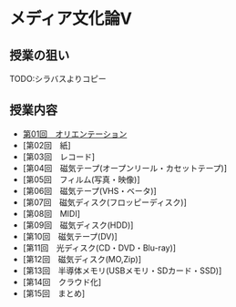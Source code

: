 # メディア文化論V

## 授業の狙い

TODO:シラバスよりコピー



## 授業内容

- [第01回　オリエンテーション](./mct5_01.md)
- [第02回　紙]
- [第03回　レコード]
- [第04回　磁気テープ(オープンリール・カセットテープ)]
- [第05回　フィルム(写真・映像)]
- [第06回　磁気テープ(VHS・ベータ)]
- [第07回　磁気ディスク(フロッピーディスク)]
- [第08回　MIDI]
- [第09回　磁気ディスク(HDD)]
- [第10回　磁気テープ(DV)]
- [第11回　光ディスク(CD・DVD・Blu-ray)]
- [第12回　磁気ディスク(MO,Zip)]
- [第13回　半導体メモリ(USBメモリ・SDカード・SSD)]
- [第14回　クラウド化]
- [第15回　まとめ]

